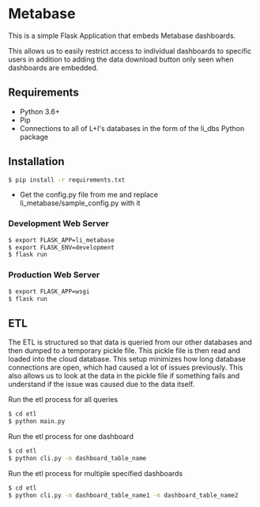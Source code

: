 # Metabase
This is a simple Flask Application that embeds Metabase dashboards.

This allows us to easily restrict access to individual dashboards to specific users in addition to adding the data download button only seen when dashboards are embedded.

## Requirements
- Python 3.6+
- Pip
- Connections to all of L+I's databases in the form of the li_dbs Python package

## Installation
```bash
$ pip install -r requirements.txt
```
- Get the config.py file from me and replace li_metabase/sample_config.py with it

### Development Web Server
```bash
$ export FLASK_APP=li_metabase
$ export FLASK_ENV=development
$ flask run
```

### Production Web Server
```bash
$ export FLASK_APP=wsgi
$ flask run
```

## ETL
The ETL is structured so that data is queried from our other databases and then dumped to a temporary pickle file. This pickle file is then read and loaded into the cloud database. This setup minimizes how long database connections are open, which had caused a lot of issues previously. This also allows us to look at the data in the pickle file if something fails and understand if the issue was caused due to the data itself.

Run the etl process for all queries 
```bash
$ cd etl
$ python main.py
```
Run the etl process for one dashboard 

```bash
$ cd etl
$ python cli.py -n dashboard_table_name
``` 
Run the etl process for multiple specified dashboards 
```bash
$ cd etl
$ python cli.py -n dashboard_table_name1 -n dashboard_table_name2
``` 
